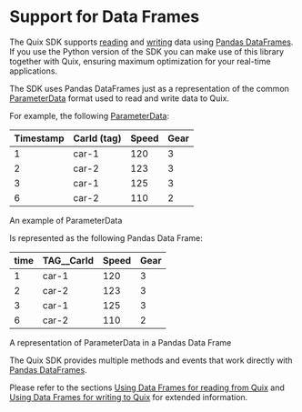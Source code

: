 # Support for Data Frames

The Quix SDK supports [reading](../../read/#using_data_frames) and
[writing](../../write/#using-data-frames) data using [Pandas
DataFrames](https://pandas.pydata.org/docs/user_guide/dsintro.html#dataframe).
If you use the Python version of the SDK you can make use of this
library together with Quix, ensuring maximum optimization for your
real-time applications.

The SDK uses Pandas DataFrames just as a representation of the common
[ParameterData](#parameter-data-format) format used to read and write
data to Quix.

For example, the following [ParameterData](../../read/#parameter-data-format):

| Timestamp | CarId (tag) | Speed | Gear |
| --------- | ----------- | ----- | ---- |
| 1         | car-1       | 120   | 3    |
| 2         | car-2       | 123   | 3    |
| 3         | car-1       | 125   | 3    |
| 6         | car-2       | 110   | 2    |

An example of ParameterData

Is represented as the following Pandas Data Frame:

| time | TAG\_\_CarId | Speed | Gear |
| ---- | ------------ | ----- | ---- |
| 1    | car-1        | 120   | 3    |
| 2    | car-2        | 123   | 3    |
| 3    | car-1        | 125   | 3    |
| 6    | car-2        | 110   | 2    |

A representation of ParameterData in a Pandas Data Frame

The Quix SDK provides multiple methods and events that work directly
with [Pandas
DataFrames](https://pandas.pydata.org/docs/user_guide/dsintro.html#dataframe).

Please refer to the sections [Using Data Frames for reading from
Quix](../../read/#using-data-frames) and [Using Data Frames for
writing to Quix](../../write/#using-data-frames) for extended
information.
